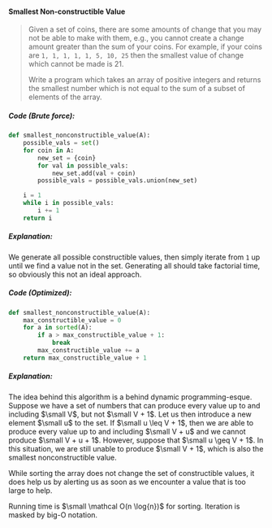 #### Smallest Non-constructible Value

> Given a set of coins, there are some amounts of change that you may not be able to make with them, e.g., you cannot create a change amount greater than the sum of your coins. For example, if your coins are `1, 1, 1, 1, 1, 5, 10, 25` then the smallest value of change which cannot be made is 21.
>
> Write a program which takes an array of positive integers and returns the smallest number which is not equal to the sum of a subset of elements of the array.

##### Code \(Brute force\):

```py
def smallest_nonconstructible_value(A):
    possible_vals = set()
    for coin in A:
        new_set = {coin}
        for val in possible_vals:
            new_set.add(val + coin)
        possible_vals = possible_vals.union(new_set)

    i = 1
    while i in possible_vals:
        i += 1
    return i
```

##### Explanation:

We generate all possible constructible values, then simply iterate from `1` up until we find a value not in the set. Generating all should take factorial time, so obviously this not an ideal approach.

##### Code \(Optimized\):

```py
def smallest_nonconstructible_value(A):
    max_constructible_value = 0
    for a in sorted(A):
        if a > max_constructible_value + 1:
            break
        max_constructible_value += a
    return max_constructible_value + 1
```

##### Explanation:

The idea behind this algorithm is a behind dynamic programming-esque. Suppose we have a set of numbers that can produce every value up to and including $\small V$, but not $\small V + 1$. Let us then introduce a new element $\small u$ to the set. If $\small u \leq V + 1$, then we are able to produce every value up to and including $\small V + u$ and we cannot produce $\small V + u + 1$. However, suppose that $\small u \geq V + 1$. In this situation, we are still unable to produce $\small V + 1$, which is also the smallest nonconstructible value. 

While sorting the array does not change the set of constructible values, it does help us by alerting us as soon as we encounter a value that is too large to help.

Running time is $\small \mathcal O(n \log{n})$ for sorting. Iteration is masked by big-O notation. 

